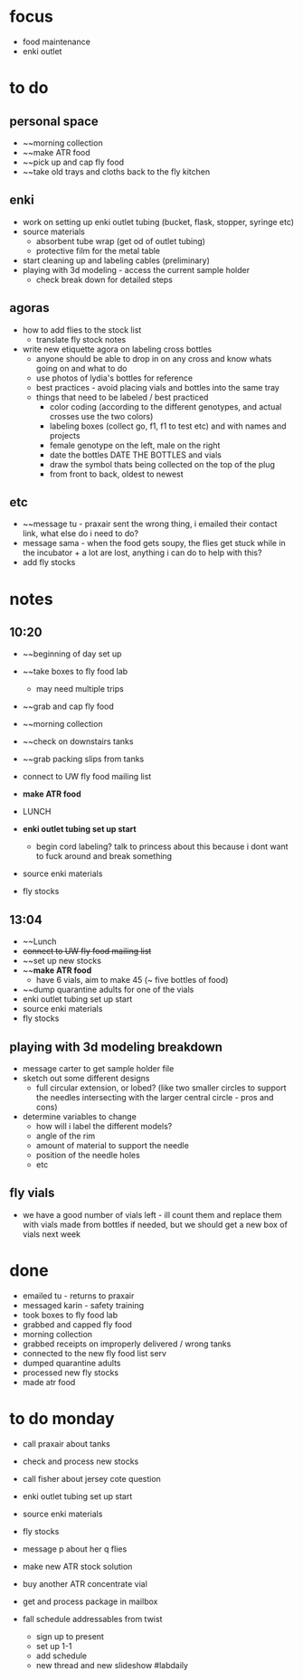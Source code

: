 # focus 
- food maintenance
- enki outlet
# to do
## personal space
- ~~morning collection
- ~~make ATR food
- ~~pick up and cap fly food
- ~~take old trays and cloths back to the fly kitchen

## enki
- work on setting up enki outlet tubing (bucket, flask, stopper, syringe etc)
- source materials
	- absorbent tube wrap (get od of outlet tubing)
	- protective film for the metal table
- start cleaning up and labeling cables (preliminary)
- playing with 3d modeling - access the current sample holder 
	- check break down for detailed steps

## agoras
- how to add flies to the stock list
	- translate fly stock notes
- write new etiquette agora on labeling cross bottles
	- anyone should be able to drop in on any cross and know whats going on and what to do
	- use photos of lydia's bottles for reference
	- best practices - avoid placing vials and bottles into the same tray
	- things that need to be labeled / best practiced
		- color coding (according to the different genotypes, and actual crosses use the two colors) 
		- labeling boxes (collect go, f1, f1 to test etc) and with names and projects 
		- female genotype on the left, male on the right
		- date the bottles DATE THE BOTTLES and vials
		- draw the symbol thats being collected on the top of the plug
		- from front to back, oldest to newest
## etc 
- ~~message tu - praxair sent the wrong thing, i emailed their contact link, what else do i need to do?
- message sama - when the food gets soupy, the flies get stuck while in the incubator + a lot are lost, anything i can do to help with this?
- add fly stocks
# notes

## 10:20 
- ~~beginning of day set up
- ~~take boxes to fly food lab
	- may need multiple trips
- ~~grab and cap fly food
- ~~morning collection
- ~~check on downstairs tanks 
- ~~grab packing slips from tanks

- connect to UW fly food mailing list

- **make ATR food**
- LUNCH
- **enki outlet tubing set up start**
	- begin cord labeling? talk to princess about this because i dont want to fuck around and break something
- source enki materials
- fly stocks

## 13:04
- ~~Lunch
- ~~connect to UW fly food mailing list~~
- ~~set up new stocks
- ~~**make ATR food**
	- have 6 vials, aim to make 45 (~ five bottles of food)
- ~~dump quarantine adults for one of the vials
- enki outlet tubing set up start
- source enki materials
- fly stocks
## playing with 3d modeling breakdown
- message carter to get sample holder file
- sketch out some different designs
	- full circular extension, or lobed? (like two smaller circles to support the needles intersecting with the larger central circle - pros and cons)
- determine variables to change 
	- how will i label the different models?
	- angle of the rim
	- amount of material to support the needle
	- position of the needle holes
	- etc


## fly vials
- we have a good number of vials left - ill count them and replace them with vials made from bottles if needed, but we should get a new box of vials next week
# done
- emailed tu - returns to praxair
- messaged karin - safety training
- took boxes to fly food lab
- grabbed and capped fly food
- morning collection
- grabbed receipts on improperly delivered / wrong tanks
- connected to the new fly food list serv
- dumped quarantine adults
- processed new fly stocks
- made atr food
# to do monday
- call praxair about tanks
- check and process new stocks

- call fisher about jersey cote question

- enki outlet tubing set up start
- source enki materials
- fly stocks

- message p about her q flies

- make new ATR stock solution
- buy another ATR concentrate vial

- get and process package in mailbox

- fall schedule addressables from twist
	- sign up to present 
	- set up 1-1
	- add schedule
	- new thread and new slideshow 
#labdaily 